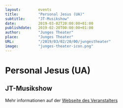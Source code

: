 ```yaml
---
layout:        events
title:         "Personal Jesus (UA)"
subtitle:      "JT-Musikshow"
date:          2019-03-02T20:00:00+01:00
publishdate:   2019-02-20T00:00:00+01:00
author:        "Junges Theater"
place:         "Junges Theater"
URL:           "/2019/03/02/20/00/jungestheater"
image:         "junges-theater-icon.png"
---
```


Personal Jesus (UA)
===========

JT-Musikshow
-----------



Mehr informationen auf der [Webseite des Veranstalters](http://www.junges-theater.de/content/index.php?id=682)
